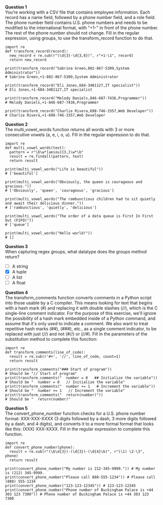 **Question 1**<br>
You’re working with a CSV file that contains employee information. Each record has a name field, followed by a phone number field, and a role field. 
The phone number field contains U.S. phone numbers and needs to be modified to the international format, with "+1-" in front of the phone number. 
The rest of the phone number should not change. Fill in the regular expression, using groups, to use the transform_record function to do that.
```
import re
def transform_record(record):
  new_record = re.sub(r"(\d{3}-\d{3,8})", r"+1-\1", record)
  return new_record

print(transform_record("Sabrina Green,802-867-5309,System Administrator")) 
# Sabrina Green,+1-802-867-5309,System Administrator

print(transform_record("Eli Jones,684-3481127,IT specialist")) 
# Eli Jones,+1-684-3481127,IT specialist

print(transform_record("Melody Daniels,846-687-7436,Programmer")) 
# Melody Daniels,+1-846-687-7436,Programmer

print(transform_record("Charlie Rivera,698-746-3357,Web Developer")) 
# Charlie Rivera,+1-698-746-3357,Web Developer
```

**Question 2**<br>
The multi_vowel_words function returns all words with 3 or more consecutive vowels (a, e, i, o, u). Fill in the regular expression to do that.
```
import re
def multi_vowel_words(text):
  pattern = r"\b\w*[aeiou]{3,}\w*\b"
  result = re.findall(pattern, text)
  return result

print(multi_vowel_words("Life is beautiful")) 
# ['beautiful']

print(multi_vowel_words("Obviously, the queen is courageous and gracious.")) 
# ['Obviously', 'queen', 'courageous', 'gracious']

print(multi_vowel_words("The rambunctious children had to sit quietly and await their delicious dinner.")) 
# ['rambunctious', 'quietly', 'delicious']

print(multi_vowel_words("The order of a data queue is First In First Out (FIFO)")) 
# ['queue']

print(multi_vowel_words("Hello world!")) 
# []
```

**Question 3**<br>
When capturing regex groups, what datatype does the groups method return?
- [ ] A string
- [x] A tuple
- [ ] A list
- [ ] A float

**Question 4**<br>
The transform_comments function converts comments in a Python script into those usable by a C compiler. 
This means looking for text that begins with a hash mark (#) and replacing it with double slashes (//), which is the C single-line comment indicator. 
For the purpose of this exercise, we'll ignore the possibility of a hash mark embedded inside of a Python command, and assume that it's only used 
to indicate a comment. We also want to treat repetitive hash marks (##), (###), etc., as a single comment indicator, to be replaced with just (//) 
and not (#//) or (//#). Fill in the parameters of the substitution method to complete this function: 
```
import re
def transform_comments(line_of_code):
  result = re.sub(r'#+', '//', line_of_code, count=1)
  return result

print(transform_comments("### Start of program")) 
# Should be "// Start of program"
print(transform_comments("  number = 0   ## Initialize the variable")) 
# Should be "  number = 0   // Initialize the variable"
print(transform_comments("  number += 1   # Increment the variable")) 
# Should be "  number += 1   // Increment the variable"
print(transform_comments("  return(number)")) 
# Should be "  return(number)"
```

**Question 5**<br>
The convert_phone_number function checks for a U.S. phone number format: XXX-XXX-XXXX (3 digits followed by a dash, 3 more digits followed by a dash, and 4 digits),
and converts it to a more formal format that looks like this: (XXX) XXX-XXXX. Fill in the regular expression to complete this function.
```
import re
def convert_phone_number(phone):
  result = re.sub(r"(\b\d{3})-(\d{3})-(\d{4}\b)", r"(\1) \2-\3", phone)
  return result

print(convert_phone_number("My number is 212-345-9999.")) # My number is (212) 345-9999.
print(convert_phone_number("Please call 888-555-1234")) # Please call (888) 555-1234
print(convert_phone_number("123-123-12345")) # 123-123-12345
print(convert_phone_number("Phone number of Buckingham Palace is +44 303 123 7300")) # Phone number of Buckingham Palace is +44 303 123 7300
```
